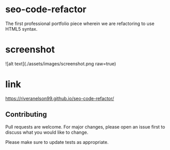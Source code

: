 # seo-code-refactor

The first professional portfolio piece wherein we are refactoring to use HTML5 syntax.

# screenshot

![alt text](./assets/images/screenshot.png raw=true)

# link

https://riveranelson99.github.io/seo-code-refactor/

## Contributing
Pull requests are welcome. For major changes, please open an issue first to discuss what you would like to change.

Please make sure to update tests as appropriate.
